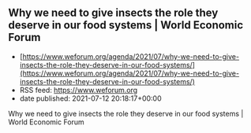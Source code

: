 ## Why we need to give insects the role they deserve in our food systems | World Economic Forum
 - [https://www.weforum.org/agenda/2021/07/why-we-need-to-give-insects-the-role-they-deserve-in-our-food-systems/](https://www.weforum.org/agenda/2021/07/why-we-need-to-give-insects-the-role-they-deserve-in-our-food-systems/)
 - RSS feed: https://www.weforum.org
 - date published: 2021-07-12 20:18:17+00:00

Why we need to give insects the role they deserve in our food systems | World Economic Forum

